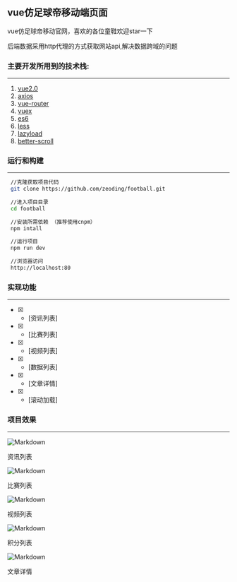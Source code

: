 
vue仿足球帝移动端页面
----
vue仿足球帝移动官网，喜欢的各位童鞋欢迎star一下

后端数据采用http代理的方式获取网站api,解决数据跨域的问题

### 主要开发所用到的技术栈:
----
1. [vue2.0](https://cn.vuejs.org/)
2. [axios](https://github.com/axios/axios)
3. [vue-router](https://router.vuejs.org/)
4. [vuex](https://vuex.vuejs.org/)
4. [es6](http://es6.ruanyifeng.com/)
5. [less](http://www.bootcss.com/p/lesscss/)
6. [lazyload](https://note.youdao.com/)
7. [better-scroll](https://github.com/ustbhuangyi/better-scroll)


### 运行和构建
----
``` bash
 //克隆获取项目代码
 git clone https://github.com/zeoding/football.git
 
 //进入项目目录
 cd football
 
 //安装所需依赖 （推荐使用cnpm）
 npm intall
 
 //运行项目
 npm run dev
 
 //浏览器访问
 http://localhost:80
```

### 实现功能 
----
- [x] - [资讯列表] 
- [x] - [比赛列表] 
- [x] - [视频列表] 
- [x] - [数据列表] 
- [x] - [文章详情]
- [x] - [滚动加载] 


### 项目效果
----
![Markdown](http://i2.bvimg.com/523028/aeaa50bc6bb078a0.png)

资讯列表

![Markdown](http://i4.bvimg.com/523028/96b45b69f8a12493.png)

比赛列表

![Markdown](http://i4.bvimg.com/523028/cc597f2137c51560.png)

视频列表

![Markdown](http://i4.bvimg.com/523028/31de19618b0bf46b.png)

积分列表

![Markdown](http://i4.bvimg.com/523028/b9c3c679cfed0cc4.png)

文章详情
